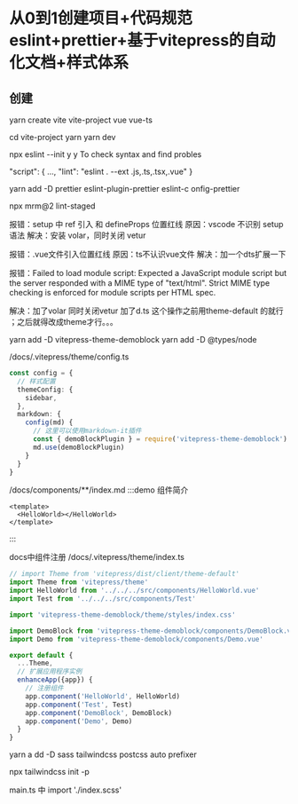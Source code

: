 
# 从0到1创建项目+代码规范eslint+prettier+基于vitepress的自动化文档+样式体系

## 创建
yarn create vite
vite-project
vue
vue-ts

cd vite-project
yarn 
yarn dev

npx eslint --init
y
y
To check syntax and find probles

"script": {
  ...,
  "lint": "eslint . --ext .js,.ts,.tsx,.vue"
}

yarn add -D prettier eslint-plugin-prettier eslint-c
onfig-prettier

npx mrm@2 lint-staged

报错：setup 中 ref 引入 和 defineProps 位置红线
原因：vscode 不识别 setup 语法
解决：安装 volar，同时关闭 vetur

报错：.vue文件引入位置红线
原因：ts不认识vue文件
解决：加一个dts扩展一下

报错：Failed to load module script: Expected a JavaScript module script but the server responded with a MIME type of "text/html". Strict MIME type checking is enforced for module scripts per HTML spec.

解决：加了volar 同时关闭vetur    加了d.ts     这个操作之前用theme-default 的就行 ；之后就得改成theme才行。。。

yarn add -D vitepress-theme-demoblock
yarn add -D @types/node

/docs/.vitepress/theme/config.ts
```ts
const config = {
  // 样式配置
  themeConfig: {
    sidebar,
  },
  markdown: {
    config(md) {
      // 这里可以使用markdown-it插件
      const { demoBlockPlugin } = require('vitepress-theme-demoblock')
      md.use(demoBlockPlugin)
    }
  }
}

```

/docs/components/**/index.md
:::demo 组件简介
```vue
<template>
  <HelloWorld></HelloWorld>
</template>
```
:::

docs中组件注册
/docs/.vitepress/theme/index.ts
```ts
// import Theme from 'vitepress/dist/client/theme-default'
import Theme from 'vitepress/theme'
import HelloWorld from '../../../src/components/HelloWorld.vue'
import Test from '../../../src/components/Test'

import 'vitepress-theme-demoblock/theme/styles/index.css'

import DemoBlock from 'vitepress-theme-demoblock/components/DemoBlock.vue' 
import Demo from 'vitepress-theme-demoblock/components/Demo.vue' 

export default {
  ...Theme,
  // 扩展应用程序实例
  enhanceApp({app}) {
    // 注册组件
    app.component('HelloWorld', HelloWorld)
    app.component('Test', Test)
    app.component('DemoBlock', DemoBlock)
    app.component('Demo', Demo)
  }
}
```

yarn a
dd -D sass tailwindcss postcss auto
prefixer

<!-- 初始化tailwindcss 配置: 创建 tailwind.config.js 和 postcss.config.js -->
npx tailwindcss init -p

main.ts 中 import './index.scss'